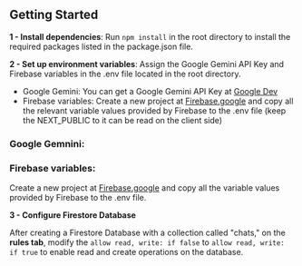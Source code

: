 ## Getting Started

**1 - Install dependencies**: Run `npm install` in the root directory to install the required packages listed in the package.json file.

**2 - Set up environment variables**: Assign the Google Gemini API Key and Firebase variables in the .env file located in the root directory.

- Google Gemini: You can get a Google Gemini API Key at [Google Dev](https://ai.google.dev/gemini-api?_gl=1*3uqr5z*_up*MQ..&gclid=CjwKCAjw2dG1BhB4EiwA998cqFEKGECQTtKlQ9oQmMMvRO3WzMTfPkVGU-3HTz9NkeCUuB8XU7mYPBoCDQIQAvD_BwE)
- Firebase variables: Create a new project at [Firebase.google](https://firebase.google.com/) and copy all the relevant variable values provided by Firebase to the .env file (keep the NEXT_PUBLIC to it can be read on the client side)

### Google Gemnini:

### Firebase variables:

Create a new project at [Firebase.google](https://firebase.google.com/) and copy all the variable values provided by Firebase to the .env file.

**3 - Configure Firestore Database**

After creating a Firestore Database with a collection called "chats," on the **rules tab**, modify the `allow read, write: if false` to `allow read, write: if true` to enable read and create operations on the database.

